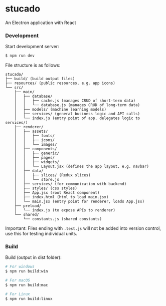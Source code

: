 # stucado

An Electron application with React

### Development

Start development server:

```bash
$ npm run dev
```

File structure is as follows:

```
stucado/
├── build/ (build output files)
├── resources/ (public resources, e.g. app icons)
└── src/
    ├── main/
    │   ├── database/
    │   │   ├── cache.js (manages CRUD of short-term data)
    │   │   └── database.js (manages CRUD of long-term data)
    │   ├── models/ (machine learning models)
    │   ├── services/ (general business logic and API calls)
    │   └── index.js (entry point of app, delegates logic to services/)
    ├── renderer/
    │   ├── assets/
    │   │   ├── fonts/
    │   │   ├── icons/
    │   │   └── images/
    │   ├── components/
    │   │   ├── generic/
    │   │   ├── pages/
    │   │   ├── widgets/
    │   │   └── Layout.jsx (defines the app layout, e.g. navbar)
    │   ├── data/
    │   │   ├── slices/ (Redux slices)
    │   │   └── store.js
    │   ├── services/ (for communication with backend)
    │   ├── styles/ (css styles)
    │   ├── App.jsx (root React component)
    │   ├── index.html (html to load main.jsx)
    │   └── main.jsx (entry point for renderer, loads App.jsx)
    ├── preload/
    │   └── index.js (to expose APIs to renderer)
    └── shared/
        └── constants.js (shared constants)
```

Important: Files ending with `.test.js` will not be added into version control, use this for testing individual units.

### Build

Build (output in dist folder):

```bash
# For windows
$ npm run build:win

# For macOS
$ npm run build:mac

# For Linux
$ npm run build:linux
```
